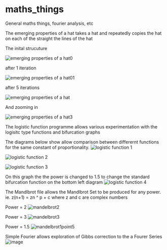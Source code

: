 # maths_things
General maths things, fourier analysis, etc

The emerging properties of a hat takes a hat and repeatedly copies the hat on each of the straight the lines of the hat

The inital strucuture

![emerging properties of a hat0](https://user-images.githubusercontent.com/96957075/204495428-66210222-214e-4152-8419-ed634f737d67.jpg)

after 1 iteration

![emerging properties of a hat01](https://user-images.githubusercontent.com/96957075/204495860-6426a5c4-a02c-4c9c-8b32-f5b71ee8cb9f.jpg)

after 5 iterations

![emerging properties of a hat](https://user-images.githubusercontent.com/96957075/204494845-9652b7d8-84e7-4a05-94fc-e627f4d61295.jpg)

And zooming in

![emerging properties of a hat3](https://user-images.githubusercontent.com/96957075/204496625-c9473446-81fc-4295-a590-fcc7e414841c.jpg)

The logistic function programme allows various experimentation with the logisitc type functions and bifurcation graphs

The diagrams below show allow comparison between differernt functions for the same constant of proportionality. 
![logistic function 1](https://user-images.githubusercontent.com/96957075/204502418-17c75f51-dcab-416d-b49a-9b794e2adeb8.jpg)

![logistic function 2](https://user-images.githubusercontent.com/96957075/204502482-15afafc0-4b8b-4cd3-ae11-2abceb625854.jpg)

![logistic function 3](https://user-images.githubusercontent.com/96957075/204502517-b13db771-59f1-44fe-84a8-fc6a9e90c536.jpg)

On this graph the the power is changed to 1.5 to change the standard bifurcation function on the bottom left diagram
![logistic function 4](https://user-images.githubusercontent.com/96957075/204502573-f2a2f15c-3a24-4e25-a37c-c85819d90291.jpg)

The Mandlbrot file allows the Mandlbrot Set to be produced for any power. ie. z(n+1) = zn ^ p + c where z and c are complex numbers

Power = 2
![mandelbrot2](https://user-images.githubusercontent.com/96957075/204508679-384f6d8c-16e8-4d77-99f8-92c29759d6ab.jpg)

Power = 3
![mandelbrot3](https://user-images.githubusercontent.com/96957075/204508842-f78abcce-7f9a-4253-97c7-77731ddca5b8.jpg)

Power  = 1.5
![mandelbrot1point5](https://user-images.githubusercontent.com/96957075/204508904-08bc6b29-c235-435d-950f-c0a50a99ce4a.jpg)

Simple Fourier allows exploration of Gibbs correction to the a Fourer Series
![image](https://user-images.githubusercontent.com/96957075/204514751-c402b0cc-e82b-4a9d-9c93-a00a0d501e22.png)
